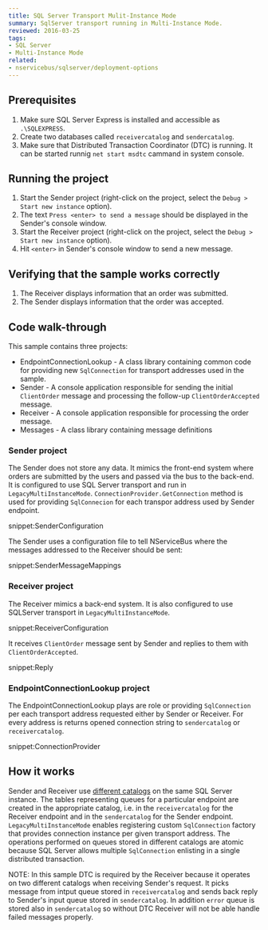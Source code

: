 ```yaml
---
title: SQL Server Transport Mulit-Instance Mode
summary: SqlServer transport running in Multi-Instance Mode.
reviewed: 2016-03-25
tags:
- SQL Server
- Multi-Instance Mode
related:
- nservicebus/sqlserver/deployment-options
---
```


## Prerequisites

 1. Make sure SQL Server Express is installed and accessible as `.\SQLEXPRESS`. 
 1. Create two databases called `receivercatalog` and `sendercatalog`.
 1. Make sure that Distributed Transaction Coordinator (DTC) is running. It can be started runnig `net start msdtc` cammand in system console.  


## Running the project

 1. Start the Sender project (right-click on the project, select the `Debug > Start new instance` option).
 1. The text `Press <enter> to send a message` should be displayed in the Sender's console window.
 1. Start the Receiver project (right-click on the project, select the `Debug > Start new instance` option).
 1. Hit `<enter>` in Sender's console window to send a new message.
  

## Verifying that the sample works correctly

 1. The Receiver displays information that an order was submitted.
 1. The Sender displays information that the order was accepted.


## Code walk-through

This sample contains three projects:

 * EndpointConnectionLookup - A class library containing common code for providing new `SqlConnection` for transport addresses used in the sample.
 * Sender - A console application responsible for sending the initial `ClientOrder` message and processing the follow-up `ClientOrderAccepted` message.
 * Receiver - A console application responsible for processing the order message.
 * Messages - A class library containing message definitions

### Sender project

The Sender does not store any data. It mimics the front-end system where orders are submitted by the users and passed via the bus to the back-end. It is configured to use SQL Server transport and run in `LegacyMultiInstanceMode`. `ConnectionProvider.GetConnection` method is used for providing `SqlConnecion` for each transpor address used by Sender endpoint.

snippet:SenderConfiguration

The Sender uses a configuration file to tell NServiceBus where the messages addressed to the Receiver should be sent:

snippet:SenderMessageMappings

### Receiver project

The Receiver mimics a back-end system. It is also configured to use SQLServer transport in `LegacyMultiInstanceMode`.

snippet:ReceiverConfiguration

It receives `ClientOrder` message sent by Sender and replies to them with `ClientOrderAccepted`.

snippet:Reply

### EndpointConnectionLookup project

The EndpointConnectionLookup plays are role or providing `SqlConnection` per each transport address requested either by Sender or Receiver. For every address is returns opened connection string to `sendercatalog` or `receivercatalog`.

snippet:ConnectionProvider


## How it works

 Sender and Receiver use [different catalogs](nservicebus/sqlserver/deployment-options) on the same SQL Server instance. The tables representing queues for a particular endpoint are created in the appropriate catalog, i.e. in the `receivercatalog` for the Receiver endpoint and in the `sendercatalog` for the Sender endpoint. `LegacyMultiInstanceMode` enables registering custom `SqlConnection` factory that provides connection instance per given transport address. The operations performed on queues stored in different catalogs are atomic because SQL Server allows multiple `SqlConnection` enlisting in a single distributed transaction. 

NOTE: In this sample DTC is required by the Receiver because it operates on two different catalogs when receiving Sender's request. It picks message from intput queue stored in `receivercatalog` and sends back reply  to Sender's input queue stored in `sendercatalog`. In addition `error` queue is stored also in `sendercatalog` so without DTC Receiver will not be able handle failed messages properly.
